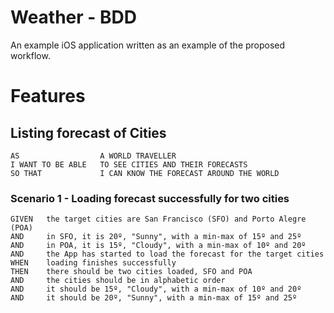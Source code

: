 # Weather - BDD

An example iOS application written as an example of the proposed workflow.

# Features

## Listing forecast of Cities
    AS                  A WORLD TRAVELLER
    I WANT TO BE ABLE   TO SEE CITIES AND THEIR FORECASTS
    SO THAT             I CAN KNOW THE FORECAST AROUND THE WORLD
    
### Scenario 1 - Loading forecast successfully for two cities 
    GIVEN   the target cities are San Francisco (SFO) and Porto Alegre (POA)
    AND     in SFO, it is 20º, "Sunny", with a min-max of 15º and 25º
    AND     in POA, it is 15º, "Cloudy", with a min-max of 10º and 20º
    AND     the App has started to load the forecast for the target cities
    WHEN    loading finishes successfully
    THEN    there should be two cities loaded, SFO and POA
    AND     the cities should be in alphabetic order
    AND     it should be 15º, "Cloudy", with a min-max of 10º and 20º
    AND     it should be 20º, "Sunny", with a min-max of 15º and 25º
